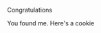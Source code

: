 Congratulations 

You found me. Here's a cookie 

<!---
dandeviant/dandeviant is a ✨ special ✨ repository because its `README.md` (this file) appears on your GitHub profile.
You can click the Preview link to take a look at your changes.
--->
